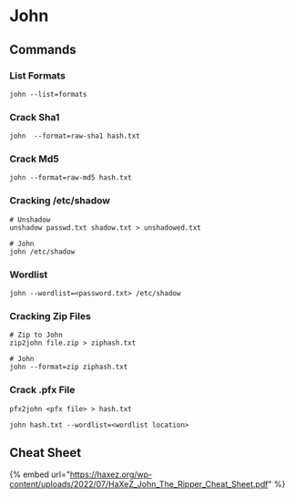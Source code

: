 # John

## Commands

### List Formats

```
john --list=formats
```

### Crack Sha1

```
john  --format=raw-sha1 hash.txt
```

### Crack Md5

```
john --format=raw-md5 hash.txt
```

### Cracking /etc/shadow

```
# Unshadow
unshadow passwd.txt shadow.txt > unshadowed.txt

# John
john /etc/shadow
```

### Wordlist

```
john --wordlist=<password.txt> /etc/shadow
```

### Cracking Zip Files

```
# Zip to John
zip2john file.zip > ziphash.txt

# John
john --format=zip ziphash.txt
```

### Crack .pfx File

```
pfx2john <pfx file> > hash.txt

john hash.txt --wordlist=<wordlist location>
```

## Cheat Sheet

{% embed url="https://haxez.org/wp-content/uploads/2022/07/HaXeZ_John_The_Ripper_Cheat_Sheet.pdf" %}
